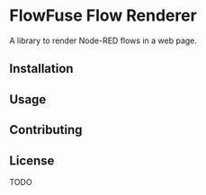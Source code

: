 # FlowFuse Flow Renderer

A library to render Node-RED flows in a web page.


## Installation


## Usage


## Contributing


## License

TODO